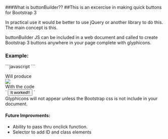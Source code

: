 ###What is buttonBuilder??
##This is an excercise in making quick buttons for Bootstrap 3 
<p>In practical use it would be better to use jQuery or another library to do this.  The main concept is this.
</p>
<p>buttonBuilder JS can be included in a web document and called to create Bootstrap 3 buttons anywhere in your page complete with glyphicons.</p>

<h3>Example:</h3>
```javascript
<script src="/your/path/buttonBuilder.js">buildButton('body', 'btn btn-primary test', 'ok', 'It worked!!');</script>
```



<p>Will produce
<br>
<img src="https://dabuttonfactory.com/button.png?t=It+worked!!&f=Calibri-Bold&ts=24&tc=fff&tshs=1&tshc=000&hp=20&vp=8&c=5&bgt=gradient&bgc=3d85c6&ebgc=073763"/><br/>
With the code
<br/>
`
<button class="btn btn-primary test">It worked!!<span class="glyphicon glyphicon-ok"></span></button>
`
<br>
Glyphicons will not appear unless the Bootstrap css is not include in your document.
<p>
<h4>Future Improvments:</h4>
<ul>
<li>Ability to pass thru onclick function.</li>
<li>Selector to add ID and class elements</li>
</ul>
